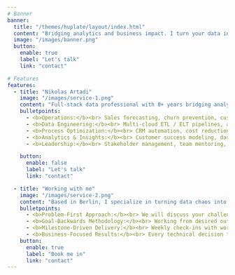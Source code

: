 ```yaml
---
# Banner
banner:
  title: "/themes/huplate/layout/index.html"
  content: "Bridging analytics and business impact. I turn your data into revenue-driving decisions through optimized operations and measurable results."
  image: "/images/banner.png"
  button:
    enable: true
    label: "Let's talk"
    link: "contact"

# Features
features:
  - title: "Nikolas Artadi"
    image: "/images/service-1.png"
    content: "Full-stack data professional with 8+ years bridging analytics and operations across fintech, market research and SaaS.<br><br> I transform complex business challenges into measurable results through data-driven solutions and cross-functional collaboration.<br><br><b>Core Expertise:</b>"
    bulletpoints:
      - <b>Operations:</b><br> Sales forecasting, churn prevention, customer lifecycle optimization
      - <b>Data Engineering:</b><br> Multi-cloud ETL / ELT pipelines, automated workflows, system integration
      - <b>Process Optimization:</b><br> CRM automation, cost reduction, operational efficiency
      - <b>Analytics & Insights:</b><br> Customer success modeling, dashboard development, ROI analysis
      - <b>Leadership:</b><br> Stakeholder management, team mentoring, data governance implementation

    button:
      enable: false
      label: "Let's talk"
      link: "contact"

  - title: "Working with me"
    image: "/images/service-2.png"
    content: "Based in Berlin, I specialize in turning data chaos into strategic advantage to drive business outcomes."
    bulletpoints:
      - <b>Problem-First Approach:</b><br> We will discuss your challenge in-depth, then I'll transfer the design to a shared virtual space for collaborative iteration
      - <b>Goal-Backwards Methodology:</b><br> Working from desired outcomes backward ensures robust, maintainable solutions that address root problems
      - <b>Milestone-Driven Delivery:</b><br> Weekly check-ins with working prototypes keep you informed and allow for course corrections early
      - <b>Business-Focused Results:</b><br> Every technical decision ties back to your ROI, I explain the "why" behind implementation choices in Layman's terms
    button:
      enable: true
      label: "Book me in"
      link: "contact"
---
```


